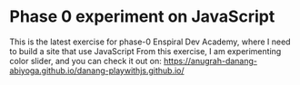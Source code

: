 # Phase 0 experiment on JavaScript 

This is the latest exercise for phase-0 Enspiral Dev Academy, where I need to build a site that use JavaScript
From this exercise, I am experimenting color slider, and you can check it out on: https://anugrah-danang-abiyoga.github.io/danang-playwithjs.github.io/
